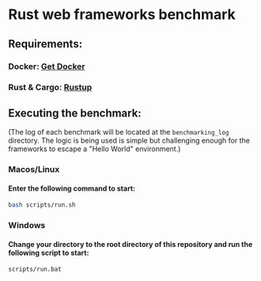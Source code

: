 # Rust web frameworks benchmark

## **Requirements:**

### Docker: [Get Docker](https://docs.docker.com/get-docker/)

### Rust & Cargo: [Rustup](https://rustup.rs/)


## **Executing the benchmark:**
(The log of each benchmark will be located at the `benchmarking_log` directory. The logic is being used is simple but challenging enough for the frameworks to escape a "Hello World" environment.)

### **Macos/Linux**
#### Enter the following command to start:
```bash
bash scripts/run.sh
```

### **Windows**
#### Change your directory to the root directory of this repository and run the following script to start:
```bash
scripts/run.bat
```
